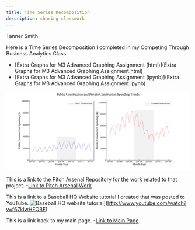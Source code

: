 ```yaml
---
title: Time Series Decomposition
description: sharing classwork
---
```


Tanner Smith

Here is a Time Series Decomposition I completed in my Competing Through Business Analytics Class
- [Extra Graphs for M3 Advanced Graphing Assignment (html)](Extra Graphs for M3 Advanced Graphing Assignment.html)
- [Extra Graphs for M3 Advanced Graphing Assignment (ipynb)](Extra Graphs for M3 Advanced Graphing Assignment.ipynb)

![Example graph in Time Decomposition Assignment](pictures/PublicvPrivateConst.jpg)

This is a link to the Pitch Arsenal Repository for the work related to that project.
-[Link to Pitch Arsenal Work](https://github.com/TJSWLWM/TJSWLWM.github.io/tree/main/PitchArsenals)

This is a link to a Baseball HQ Website tutorial I created that was posted to YouTube.
![Baseball HQ website tutorial](https://img.youtube.com/v1/f67kIwHFOBE/0.jpeg)](http://www.youtube.com/watch?v=f67kIwHFOBE)

This is a link back to my main page.
-[Link to Main Page](https://github.com/TJSWLWM/TJSWLWM.github.io/edit/main/index.md)
